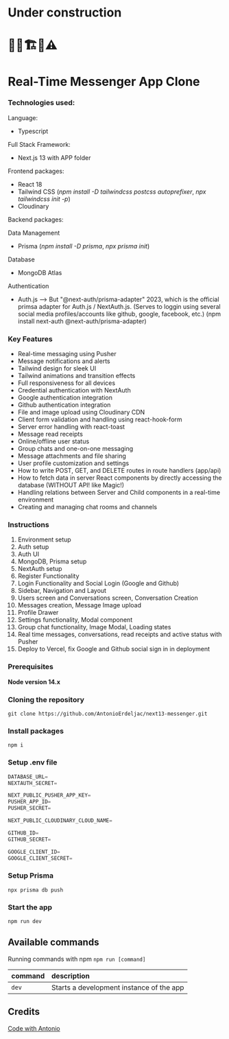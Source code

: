 # Under construction

# 👷‍♂️🏗️🚧⚠️

# Real-Time Messenger App Clone

### Technologies used:

Language:

-   Typescript

Full Stack Framework:

-   Next.js 13 with APP folder

Frontend packages:

-   React 18
-   Tailwind CSS (_npm install -D tailwindcss postcss autoprefixer_, _npx tailwindcss init -p_)
-   Cloudinary

Backend packages:

Data Management

-   Prisma (_npm install -D prisma_, _npx prisma init_)

Database

-   MongoDB Atlas

Authentication

-   Auth.js --> But "@next-auth/prisma-adapter" 2023, which is the official primsa adapter for Auth.js / NextAuth.js. (Serves to loggin using several social media profiles/accounts like github, google, facebook, etc.) (npm install next-auth @next-auth/prisma-adapter)

### Key Features

-   Real-time messaging using Pusher
-   Message notifications and alerts
-   Tailwind design for sleek UI
-   Tailwind animations and transition effects
-   Full responsiveness for all devices
-   Credential authentication with NextAuth
-   Google authentication integration
-   Github authentication integration
-   File and image upload using Cloudinary CDN
-   Client form validation and handling using react-hook-form
-   Server error handling with react-toast
-   Message read receipts
-   Online/offline user status
-   Group chats and one-on-one messaging
-   Message attachments and file sharing
-   User profile customization and settings
-   How to write POST, GET, and DELETE routes in route handlers (app/api)
-   How to fetch data in server React components by directly accessing the database (WITHOUT API! like Magic!)
-   Handling relations between Server and Child components in a real-time environment
-   Creating and managing chat rooms and channels

### Instructions

1. Environment setup
2. Auth setup
3. Auth UI
4. MongoDB, Prisma setup
5. NextAuth setup
6. Register Functionality
7. Login Functionality and Social Login (Google and Github)
8. Sidebar, Navigation and Layout
9. Users screen and Conversations screen, Conversation Creation
10. Messages creation, Message Image upload
11. Profile Drawer
12. Settings functionality, Modal component
13. Group chat functionality, Image Modal, Loading states
14. Real time messages, conversations, read receipts and active status with Pusher
15. Deploy to Vercel, fix Google and Github social sign in in deployment

### Prerequisites

**Node version 14.x**

### Cloning the repository

```shell
git clone https://github.com/AntonioErdeljac/next13-messenger.git
```

### Install packages

```shell
npm i
```

### Setup .env file

```js
DATABASE_URL=
NEXTAUTH_SECRET=

NEXT_PUBLIC_PUSHER_APP_KEY=
PUSHER_APP_ID=
PUSHER_SECRET=

NEXT_PUBLIC_CLOUDINARY_CLOUD_NAME=

GITHUB_ID=
GITHUB_SECRET=

GOOGLE_CLIENT_ID=
GOOGLE_CLIENT_SECRET=
```

### Setup Prisma

```shell
npx prisma db push

```

### Start the app

```shell
npm run dev
```

## Available commands

Running commands with npm `npm run [command]`

| command | description                              |
| :------ | :--------------------------------------- |
| `dev`   | Starts a development instance of the app |

## Credits

[Code with Antonio](https://www.youtube.com/watch?v=PGPGcKBpAk8)
